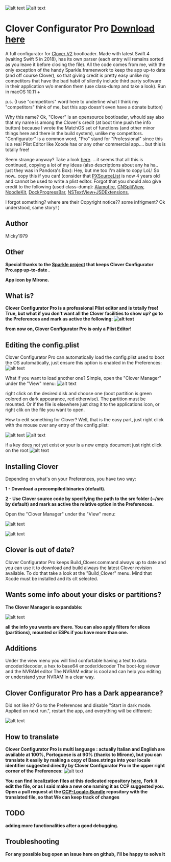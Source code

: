 ![alt text](https://raw.githubusercontent.com/Micky1979/Clover-Configurator-Pro/master/pict/CCP.png)
![alt text](http://www.appmaniaci.com/wp-content/uploads/2011/11/santa-icona.png)


# Clover Configurator Pro [Download here](https://github.com/Micky1979/Clover-Configurator-Pro/releases/download/v1.3-Beta5/CPP_v1.3_Beta5.zip)

A full configurator for [Clover V2](https://sourceforge.net/p/cloverefiboot/code/HEAD/tree) bootloader.
Made with latest Swift 4 (waiting Swift 5  in 2018), has its own parser (each entry will remains sorted as you leave it before closing the file).
All the code comes from me,  with the only exception of the handy Sparkle.framenwork to keep the app up-to date (and off course Clover), so that giving credit is pretty easy unlike my competitors that have the bad habit of silently include third party software in their application w/o mention them (use class-dump and take a look).
Run in macOS 10.11 +

p.s. (I use "competitors" word here to underline what I think my "competitors" think of me, but this app doesn't even have a donate button)

Why this name? Ok, "Clover" is an opensource bootloader,
whould say also that my name is among the Clover's credit (at boot time push the info button) because I wrote the MatchOS set of functions (and other minor things here and there in the build system), unlike my competitors.
"Configurator" is a common word,
"Pro" stand for "Professional" since this is a real Plist Editor like Xcode has or any other commercial app.... but this is totally free!

Seem strange anyway? Take a look  [here](http://www.insanelymac.com/forum/topic/322443-clover-configurator-loves-ares/).
...it seems that all this is continued, copying a lot of my ideas (also descriptions about any ha ha.. just they was in Pandora's Box):
Hey, but me too I'm able to copy LoL!  So now.. copy  this if you can!
(consider that [PXSourceList](https://github.com/Perspx/PXSourceList) is now 4 years old and cannot be used to write a plist editor.
Forgot that you should also give credit to the following (used class-dump):
[Alamofire](https://github.com/Alamofire/Alamofire),
[CNSplitView](https://github.com/phranck/CNSplitView),
[NoodleKit](https://github.com/MrNoodle/NoodleKit),
[DockProgressBar](https://github.com/hokein/DockProgressBar),
[NSTextView+JSDExtensions](https://github.com/dvanarkel/Clyde/blob/master/NSTextView%2BJSDExtensions.h),

I forgot something? where are their Copyright notice?? some infrigment? Ok understood, same story!
)



## Author
Micky1979

## Other
**Special thanks to the [Sparkle project](https://sparkle-project.org) that keeps Clover Configurator Pro.app up-to-date .**

**App icon by Mirone.**

## What is?
**Clover Configurator Pro is a professional Plist editor and is totally free!
True, but what if you don't want all the Clover facilities to show up? go to the Preferences and mark as active the following:
![alt text](https://raw.githubusercontent.com/Micky1979/Clover-Configurator-Pro/master/pict/beplisteditoronly.png)**

**from now on, Clover Configurator Pro is only a Plist Editor!**

## Editing the config.plist
Clover Configurator Pro can automatically load the config.plist used to boot the OS automatically, just ensure this option is enabled in the Preferences:
![alt text](https://raw.githubusercontent.com/Micky1979/Clover-Configurator-Pro/master/pict/trytoloadconfig.png)

What if you want to load another one? Simple, open the "Clover Manager" under the "View" menu:
![alt text](https://raw.githubusercontent.com/Micky1979/Clover-Configurator-Pro/master/pict/selectConfig.png)

right click on the desired disk and choose one (boot partition is green colored on dark appearance, red otherwise). The partition must be mounted.
Or if the file is elsewhere just drag it to the applications icon, or right clik on the file you want to open.

How to edit something for Clover? Well, that is the easy part, just right click with the mouse over any entry of the config.plist:

![alt text](https://raw.githubusercontent.com/Micky1979/Clover-Configurator-Pro/master/pict/editexitingSMBIOS1.png)
![alt text](https://raw.githubusercontent.com/Micky1979/Clover-Configurator-Pro/master/pict/editexitingSMBIOS2.png)

if a key does not yet exist or your is a new empty document just right click on the root
![alt text](https://raw.githubusercontent.com/Micky1979/Clover-Configurator-Pro/master/pict/rightclickroot.png)

## Installing Clover
Depending on what's on your Preferences, you have two way:

**1 - Download a precompiled binaries (default).**

**2 - Use Clover source code by specifying the path to the src folder (~/src by default) and mark as active the relative option in the Preferences.**

Open the "Clover Manager" under the "View" menu:

![alt text](https://raw.githubusercontent.com/Micky1979/Clover-Configurator-Pro/master/pict/CloverInstaller1.png)

![alt text](https://raw.githubusercontent.com/Micky1979/Clover-Configurator-Pro/master/pict/CloverInstaller2.png)

## Clover is out of date?
Clover Configurator Pro keeps Build_Clover.command always up to date and you can use it to download and build
always the latest Clover revision available. To do that take a look at the "Build_Clover" menu.
Mind that Xcode must be installed and its clt selected.

## Wants some info about your disks or partitions?
**The Clover Manager is expandable:**

![alt text](https://raw.githubusercontent.com/Micky1979/Clover-Configurator-Pro/master/pict/CloverManagerExpanded.png)

**all the info you wants are there. You can also apply filters for slices (partitions), mounted or ESPs if you have more than one.**

## Additions
Under the view menu you will find confortable having a text to data encoder/decoder, a hex to base64 encoder/decoder
The boot-log viewer and the NVRAM editor
The NVRAM editor is cool and can help you editing or understand your NVRAM in a clear way.

## Clover Configurator Pro has a Dark appearance?
Did not like it? Go to the Preferences and disable "Start in dark mode. Applied on next run.", restart the app, and everything will be different:

![alt text](https://raw.githubusercontent.com/Micky1979/Clover-Configurator-Pro/master/pict/vibrantLight.png)


## How to translate
**Clover Configurator Pro is multi language :
actually Italian and English are available at 100%, Portoguese is at 90% (thanks to Mirone),
but you can translate it easily by making a copy of Base.strings into your locale identifier suggested directly by Clover Configurator Pro in the upper right corner of the Preferences:**
![alt text](https://raw.githubusercontent.com/Micky1979/Clover-Configurator-Pro/master/pict/localeid.png)

**You can find localization files at this dedicated  repository [here](https://github.com/Micky1979/CCP-Locale-Bundle),**
**Fork it edit the file, or as I said make a new one naming it as CCP suggested you.
Open a pull request at the [CCP-Locale-Bundle](https://github.com/Micky1979/CCP-Locale-Bundle)  repository with the translated file, so that We can keep track of changes**

## TODO
**adding more functionalities after a good debugging.**

## Troubleshooting
**For any possible bug open an issue here on github, I'll be happy to solve it**

